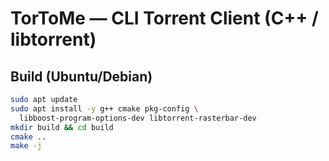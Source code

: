 # TorToMe — CLI Torrent Client (C++ / libtorrent)

## Build (Ubuntu/Debian)
```bash
sudo apt update
sudo apt install -y g++ cmake pkg-config \
  libboost-program-options-dev libtorrent-rasterbar-dev
mkdir build && cd build
cmake ..
make -j